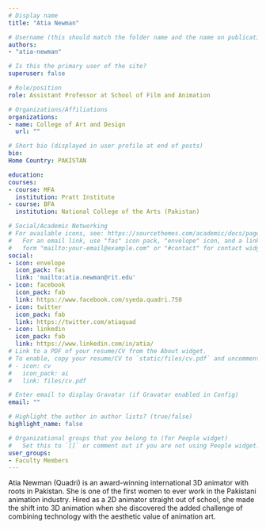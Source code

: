 ```yaml
---
# Display name
title: "Atia Newman"

# Username (this should match the folder name and the name on publications)
authors:
- "atia-newman"

# Is this the primary user of the site?
superuser: false

# Role/position
role: Assistant Professor at School of Film and Animation

# Organizations/Affiliations
organizations:
- name: College of Art and Design
  url: ""

# Short bio (displayed in user profile at end of posts)
bio: 
Home Country: PAKISTAN

education:
courses:
- course: MFA
  institution: Pratt Institute
- course: BFA
  institution: National College of the Arts (Pakistan)

# Social/Academic Networking
# For available icons, see: https://sourcethemes.com/academic/docs/page-builder/#icons
#   For an email link, use "fas" icon pack, "envelope" icon, and a link in the
#   form "mailto:your-email@example.com" or "#contact" for contact widget.
social:
- icon: envelope
  icon_pack: fas
  link: 'mailto:atia.newman@rit.edu'
- icon: facebook
  icon_pack: fab
  link: https://www.facebook.com/syeda.quadri.750
- icon: twitter
  icon_pack: fab
  link: https://twitter.com/atiaquad
- icon: linkedin
  icon_pack: fab
  link: https://www.linkedin.com/in/atia/
# Link to a PDF of your resume/CV from the About widget.
# To enable, copy your resume/CV to `static/files/cv.pdf` and uncomment the lines below.
# - icon: cv
#   icon_pack: ai
#   link: files/cv.pdf

# Enter email to display Gravatar (if Gravatar enabled in Config)
email: ""

# Highlight the author in author lists? (true/false)
highlight_name: false

# Organizational groups that you belong to (for People widget)
#   Set this to `[]` or comment out if you are not using People widget.
user_groups:
- Faculty Members
---
```


Atia Newman (Quadri) is an award-winning international 3D animator with roots in Pakistan. She is one of the first women to ever work in the Pakistani animation industry. Hired as a 2D animator straight out of school, she made the shift into 3D animation when she discovered the added challenge of combining technology with the aesthetic value of animation art.
